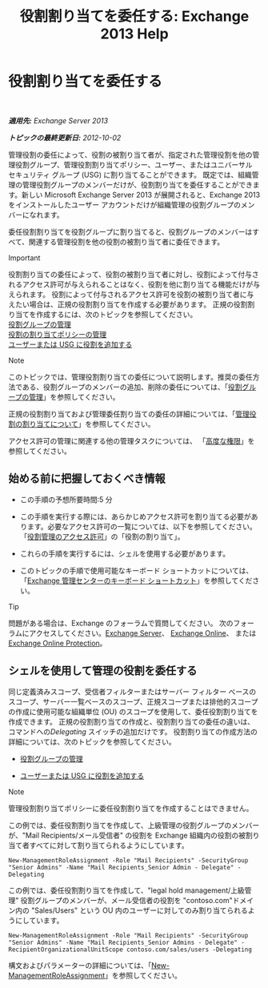 ﻿---
title: '役割割り当てを委任する: Exchange 2013 Help'
TOCTitle: 役割割り当てを委任する
ms:assetid: ed2d00d9-90c9-49dc-ab8a-cd791569aeed
ms:mtpsurl: https://technet.microsoft.com/ja-jp/library/Dd351237(v=EXCHG.150)
ms:contentKeyID: 49896540
ms.date: 04/24/2018
mtps_version: v=EXCHG.150
ms.translationtype: HT
---

# 役割割り当てを委任する

 

_**適用先:** Exchange Server 2013_

_**トピックの最終更新日:** 2012-10-02_

管理役割の委任によって、役割の被割り当て者が、指定された管理役割を他の管理役割グループ、管理役割割り当てポリシー、ユーザー、またはユニバーサル セキュリティ グループ (USG) に割り当てることができます。 既定では、組織管理の管理役割グループのメンバーだけが、役割割り当てを委任することができます。新しい Microsoft Exchange Server 2013 が展開されると、Exchange 2013 をインストールしたユーザー アカウントだけが組織管理の役割グループのメンバーになれます。

委任役割割り当てを役割グループに割り当てると、役割グループのメンバーはすべて、関連する管理役割を他の役割の被割り当て者に委任できます。


> [!IMPORTANT]
> 役割割り当ての委任によって、役割の被割り当て者に対し、役割によって付与されるアクセス許可が与えられることはなく、役割を他に割り当てる機能だけが与えられます。 役割によって付与されるアクセス許可を役割の被割り当て者に与えたい場合は、正規の役割割り当てを作成する必要があります。 正規の役割割り当てを作成するには、次のトピックを参照してください。<BR><A href="manage-role-groups-exchange-2013-help.md">役割グループの管理</A><BR><A href="manage-role-assignment-policies-exchange-2013-help.md">役割の割り当てポリシーの管理</A><BR><A href="add-a-role-to-a-user-or-usg-exchange-2013-help.md">ユーザーまたは USG に役割を追加する</A>




> [!NOTE]
> このトピックでは、管理役割割り当ての委任について説明します。推奨の委任方法である、役割グループのメンバーの追加、削除の委任については、「<A href="manage-role-groups-exchange-2013-help.md">役割グループの管理</A>」を参照してください。



正規の役割割り当ておよび管理委任割り当ての委任の詳細については、「[管理役割の割り当てについて](understanding-management-role-assignments-exchange-2013-help.md)」を参照してください。

アクセス許可の管理に関連する他の管理タスクについては、 「[高度な権限](advanced-permissions-exchange-2013-help.md)」を参照してください。

## 始める前に把握しておくべき情報

  - この手順の予想所要時間:5 分

  - この手順を実行する際には、あらかじめアクセス許可を割り当てる必要があります。必要なアクセス許可の一覧については、以下を参照してください。「[役割管理のアクセス許可](role-management-permissions-exchange-2013-help.md)」の「役割の割り当て」。

  - これらの手順を実行するには、シェルを使用する必要があります。

  - このトピックの手順で使用可能なキーボード ショートカットについては、「[Exchange 管理センターのキーボード ショートカット](keyboard-shortcuts-in-the-exchange-admin-center-exchange-online-protection-help.md)」を参照してください。


> [!TIP]
> 問題がある場合は、Exchange のフォーラムで質問してください。 次のフォーラムにアクセスしてください。<A href="https://go.microsoft.com/fwlink/p/?linkid=60612">Exchange Server</A>、 <A href="https://go.microsoft.com/fwlink/p/?linkid=267542">Exchange Online</A>、 または <A href="https://go.microsoft.com/fwlink/p/?linkid=285351">Exchange Online Protection</A>。



## シェルを使用して管理の役割を委任する

同じ定義済みスコープ、受信者フィルターまたはサーバー フィルター べースのスコープ、サーバー一覧ベースのスコープ、正規スコープまたは排他的スコープの作成に使用可能な組織単位 (OU) のスコープを使用して、委任役割割り当てを作成できます。 正規の役割割り当ての作成と、役割割り当ての委任の違いは、コマンドへの*Delegating* スイッチの追加だけです。 役割割り当ての作成方法の詳細については、次のトピックを参照してください。

  - [役割グループの管理](manage-role-groups-exchange-2013-help.md)

  - [ユーザーまたは USG に役割を追加する](add-a-role-to-a-user-or-usg-exchange-2013-help.md)


> [!NOTE]
> 管理役割割り当てポリシーに委任役割割り当てを作成することはできません。



この例では、委任役割割り当てを作成して、上級管理の役割グループのメンバーが、"Mail Recipients/メール受信者" の役割を Exchange 組織内の役割の被割り当て者すべてに対して割り当てられるようにしています。

    New-ManagementRoleAssignment -Role "Mail Recipients" -SecurityGroup "Senior Admins" -Name "Mail Recipients_Senior Admin - Delegate" -Delegating

この例では、委任役割割り当てを作成して、"legal hold management/上級管理" 役割グループのメンバーが、メール受信者の役割を "contoso.com"ドメイン内の "Sales/Users" という OU 内のユーザーに対してのみ割り当てられるようにしています。

    New-ManagementRoleAssignment -Role "Mail Recipients" -SecurityGroup "Senior Admins" -Name "Mail Recipients_Senior Admins - Delegate" -RecipientOrganizationalUnitScope contoso.com/sales/users -Delegating

構文およびパラメーターの詳細については、「[New-ManagementRoleAssignment](https://technet.microsoft.com/ja-jp/library/dd335193\(v=exchg.150\))」を参照してください。

